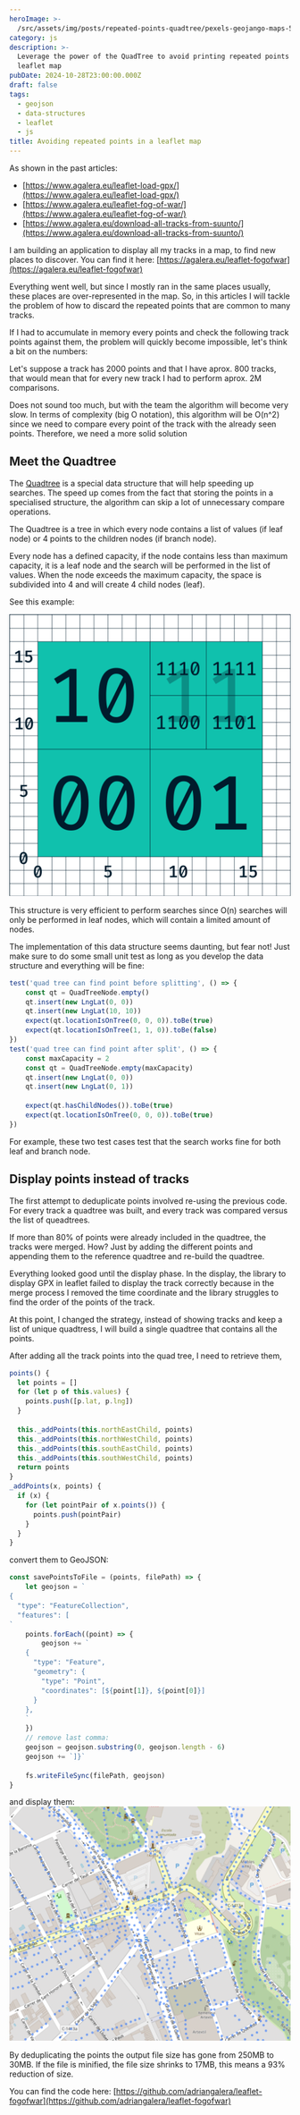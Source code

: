 ```yaml
---
heroImage: >-
  /src/assets/img/posts/repeated-points-quadtree/pexels-geojango-maps-50965933-7663519.jpg
category: js
description: >-
  Leverage the power of the QuadTree to avoid printing repeated points in a
  leaflet map
pubDate: 2024-10-28T23:00:00.000Z
draft: false
tags:
  - geojson
  - data-structures
  - leaflet
  - js
title: Avoiding repeated points in a leaflet map
---
```


As shown in the past articles:

- [https://www.agalera.eu/leaflet-load-gpx/](https://www.agalera.eu/leaflet-load-gpx/)
- [https://www.agalera.eu/leaflet-fog-of-war/](https://www.agalera.eu/leaflet-fog-of-war/)
- [https://www.agalera.eu/download-all-tracks-from-suunto/](https://www.agalera.eu/download-all-tracks-from-suunto/)

I am building an application to display all my tracks in a map, to find new places to discover. You can find it here: [https://agalera.eu/leaflet-fogofwar](https://agalera.eu/leaflet-fogofwar)

Everything went well, but since I mostly ran in the same places usually, these places are over-represented in the map. So, in this articles I will tackle the problem of how to discard the repeated points that are common to many tracks.

If I had to accumulate in memory every points and check the following track points against them, the problem will quickly become impossible, let's think a bit on the numbers:

Let's suppose a track has 2000 points and that I have aprox. 800 tracks, that would mean that for every new track I had to perform aprox. 2M comparisons.

Does not sound too much, but with the team the algorithm will become very slow. In terms of complexity (big O notation), this algorithm will be O(n^2) since we need to compare every point of the track with the already seen points. Therefore, we need a more solid solution

## Meet the Quadtree

The [Quadtree](https://en.wikipedia.org/wiki/Quadtree 'Quadtree') is a special data structure that will help speeding up searches. The speed up comes from the fact that storing the points in a specialised structure, the algorithm can skip a lot of unnecessary compare operations.

The Quadtree is a tree in which every node contains a list of values (if leaf node) or 4 points to the children nodes (if branch node).

Every node has a defined capacity, if the node contains less than maximum capacity, it is a leaf node and the search will be performed in the list of values. When the node exceeds the maximum capacity, the space is subdivided into 4 and will create 4 child nodes (leaf).

See this example:

![](/src/assets/img/posts/repeated-points-quadtree/2D_Binary_Index.svg.png)

This structure is very efficient to perform searches since O(n) searches will only be performed in leaf nodes, which will contain a limited amount of nodes.

The implementation of this data structure seems daunting, but fear not! Just make sure to do some small unit test as long as you develop the data structure and everything will be fine:

```javascript
test('quad tree can find point before splitting', () => {
	const qt = QuadTreeNode.empty()
	qt.insert(new LngLat(0, 0))
	qt.insert(new LngLat(10, 10))
	expect(qt.locationIsOnTree(0, 0, 0)).toBe(true)
	expect(qt.locationIsOnTree(1, 1, 0)).toBe(false)
})
test('quad tree can find point after split', () => {
	const maxCapacity = 2
	const qt = QuadTreeNode.empty(maxCapacity)
	qt.insert(new LngLat(0, 0))
	qt.insert(new LngLat(0, 1))

	expect(qt.hasChildNodes()).toBe(true)
	expect(qt.locationIsOnTree(0, 0, 0)).toBe(true)
})
```

For example, these two test cases test that the search works fine for both leaf and branch node.

## Display points instead of tracks

The first attempt to deduplicate points involved re-using the previous code. For every track a quadtree was built, and every track was compared versus the list of queadtrees.

If more than 80% of points were already included in the quadtree, the tracks were merged. How? Just by adding the different points and appending them to the reference quadtree and re-build the quadtree.

Everything looked good until the display phase. In the display, the library to display GPX in leaflet failed to display the track correctly because in the merge process I removed the time coordinate and the library struggles to find the order of the points of the track.

At this point, I changed the strategy, instead of showing tracks and keep a list of unique quadtress, I will build a single quadtree that contains all the points.

After adding all the track points into the quad tree, I need to retrieve them,

```javascript
points() {
  let points = []
  for (let p of this.values) {
    points.push([p.lat, p.lng])
  }

  this._addPoints(this.northEastChild, points)
  this._addPoints(this.northWestChild, points)
  this._addPoints(this.southEastChild, points)
  this._addPoints(this.southWestChild, points)
  return points
}
_addPoints(x, points) {
  if (x) {
    for (let pointPair of x.points()) {
      points.push(pointPair)
    }
  }
}
```

convert them to GeoJSON:

```javascript
const savePointsToFile = (points, filePath) => {
	let geojson = `
{
  "type": "FeatureCollection",
  "features": [
`
	points.forEach((point) => {
		geojson += `
    {
      "type": "Feature",
      "geometry": {
        "type": "Point",
        "coordinates": [${point[1]}, ${point[0]}]
      }
    },
    `
	})
	// remove last comma:
	geojson = geojson.substring(0, geojson.length - 6)
	geojson += `]}`

	fs.writeFileSync(filePath, geojson)
}
```

and display them:![](</src/assets/img/posts/repeated-points-quadtree/Screenshot 2024-10-29 at 18.10.01.png>)

By deduplicating the points the output file size has gone from 250MB to 30MB. If the file is minified, the file size shrinks to 17MB, this means a 93% reduction of size.

You can find the code here: [https://github.com/adriangalera/leaflet-fogofwar](https://github.com/adriangalera/leaflet-fogofwar)
